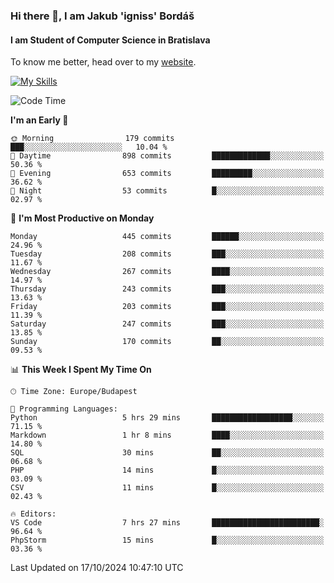 ### Hi there 👋, I am Jakub 'igniss' Bordáš

#### I am Student of Computer Science in Bratislava
To know me better, head over to my [website](https://bordas.sk).

[![My Skills](https://skillicons.dev/icons?i=js,html,css,figma,svelte,java,kotlin,python,postgresql,typescript,nest,nodejs)](https://bordas.sk)


<!--START_SECTION:waka-->
![Code Time](http://img.shields.io/badge/Code%20Time-1%2C547%20hrs%205%20mins-blue)

**I'm an Early 🐤** 

```text
🌞 Morning                179 commits         ███░░░░░░░░░░░░░░░░░░░░░░   10.04 % 
🌆 Daytime                898 commits         █████████████░░░░░░░░░░░░   50.36 % 
🌃 Evening                653 commits         █████████░░░░░░░░░░░░░░░░   36.62 % 
🌙 Night                  53 commits          █░░░░░░░░░░░░░░░░░░░░░░░░   02.97 % 
```
📅 **I'm Most Productive on Monday** 

```text
Monday                   445 commits         ██████░░░░░░░░░░░░░░░░░░░   24.96 % 
Tuesday                  208 commits         ███░░░░░░░░░░░░░░░░░░░░░░   11.67 % 
Wednesday                267 commits         ████░░░░░░░░░░░░░░░░░░░░░   14.97 % 
Thursday                 243 commits         ███░░░░░░░░░░░░░░░░░░░░░░   13.63 % 
Friday                   203 commits         ███░░░░░░░░░░░░░░░░░░░░░░   11.39 % 
Saturday                 247 commits         ███░░░░░░░░░░░░░░░░░░░░░░   13.85 % 
Sunday                   170 commits         ██░░░░░░░░░░░░░░░░░░░░░░░   09.53 % 
```


📊 **This Week I Spent My Time On** 

```text
🕑︎ Time Zone: Europe/Budapest

💬 Programming Languages: 
Python                   5 hrs 29 mins       ██████████████████░░░░░░░   71.15 % 
Markdown                 1 hr 8 mins         ████░░░░░░░░░░░░░░░░░░░░░   14.80 % 
SQL                      30 mins             ██░░░░░░░░░░░░░░░░░░░░░░░   06.68 % 
PHP                      14 mins             █░░░░░░░░░░░░░░░░░░░░░░░░   03.09 % 
CSV                      11 mins             █░░░░░░░░░░░░░░░░░░░░░░░░   02.43 % 

🔥 Editors: 
VS Code                  7 hrs 27 mins       ████████████████████████░   96.64 % 
PhpStorm                 15 mins             █░░░░░░░░░░░░░░░░░░░░░░░░   03.36 % 
```


 Last Updated on 17/10/2024 10:47:10 UTC
<!--END_SECTION:waka-->
